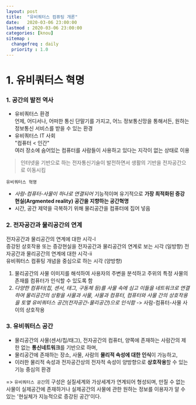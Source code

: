 ```yaml
---
layout: post
title:  "유비쿼터스 컴퓨팅 개론"
date:   2020-03-06 23:00:00 
lastmod : 2020-03-06 23:00:00 
categories: [knou]
sitemap :
  changefreq : daily
  priority : 1.0
---
```


# 1. 유비쿼터스 혁명

### 1. 공간의 발전 역사
 * 유비쿼터스 환경<br>
 언제, 어디서나, 어떠한 통신 단말기를 가지고, 어느 정보통신망을 통해서든, 원하는 정보통신 서비스를 받을 수 있는 환경
 * 유비쿼터스 IT 사회<br>
 "컴퓨터 < 인간"<br>
 여러 장소에 숨어있는 컴퓨터를 사람들이 사용하고 있다는 지각이 없는 상태로 이용
 
 > 인터넷을 기반으로 하는 전자통신기술이 발전하면서 생활의 기반을 전자공간으로 이동시킴
 
 `유비쿼터스 혁명`
 + *사람-컴퓨터-사물이 하나로 연결되어* 기능적이며 유기적으로 **가장 최적화된 증강 현실(Argmented reality) 공간을 지향하는 공간혁명**
 + 시간, 공간 제약을 극복하기 위해 물리공간을 컴퓨터에 집어 넣음
 
### 2. 전자공간과 물리공간의 연계
전자공간과 물리공간의 연계에 대한 시각-Ⅰ
<br>
증강된 상호작용 또는 증강현실을 전자공간과 물리공간의 연계로 보는 시각 (일방향)
전자공간과 물리공간의 연계에 대한 시각-ⅱ
<br>
유비쿼터스 컴퓨팅 개념을 중심으로 하는 시각 (양방향)
  1. 물리공간의 사물 이미지를 해석하여 사용자의 주변을 분석하고 주위의 특정 사물의 존재를 컴퓨터가 인식할 수 있도록 함
  2. *_다양한 컴퓨터(칩, 센서, 태그, 구동체 등)를 사물 속에 심고 이들을 네트워크로 연결하여 물리공간의 상황을 사물과 사물, 사물과 컴퓨터, 컴퓨터와 사물 간의 상호작용을 토앻 유비쿼터스 공간(전자공간-물리공간)으로 인식함_* -> 사람-컴퓨터-사물 사이의 상호작용

### 3. 유비쿼터스 공간
+ 물리공간의 사물(센서/칩/태그), 전자공간의 컴퓨터, 양쪽에 존재하는 사람간의 제한 없는 **통신네트워크**를 기반으로 하며,
+ 물리공간에 존재하는 장소, 사물, 사람의 **물리적 속성에 대한 인식**이 가능하고,
+ 이러한 물리적 속성과 전자공간상의 전자적 속성이 양방향으로 **상호작용**할 수 있는 기능 중심의 환경

=> `유비쿼터스 공간`의 구성은 실질세계와 가상세계가 연계되어 형성되며, 만질 수 없는 사물이 실제공간에 존재하거나 실제공간의 사물에 관한 원하는 정보를 이용자가 알 수 있는 '현실체가 지능적으로 증강된 공간'이다.



<div class="divider"></div>
















